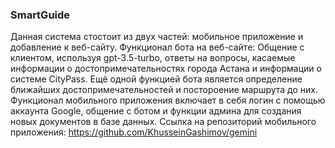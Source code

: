 ### SmartGuide
Данная система стостоит из двух частей: мобильное приложение и добавление к веб-сайту.
Функционал бота на веб-сайте:
Общение с клиентом, используя gpt-3.5-turbo, ответы на вопросы, касаемые информации о достопримечательностях города Астана и информации о системе CityPass.
Ещё одной функцией бота является определение ближайших достопримечательностей и постороение маршрута до них.
Функционал мобильного приложения включает в себя логин с помощью аккаунта Google, общение с ботом и функции админа для создания новых документов в базе данных.
Ссылка на репозиторий мобильного приложения: https://github.com/KhusseinGashimov/gemini
